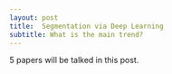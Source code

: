 ```yaml
---
layout: post
title:  Segmentation via Deep Learning
subtitle: What is the main trend?
---
```


5 papers will be talked in this post.

